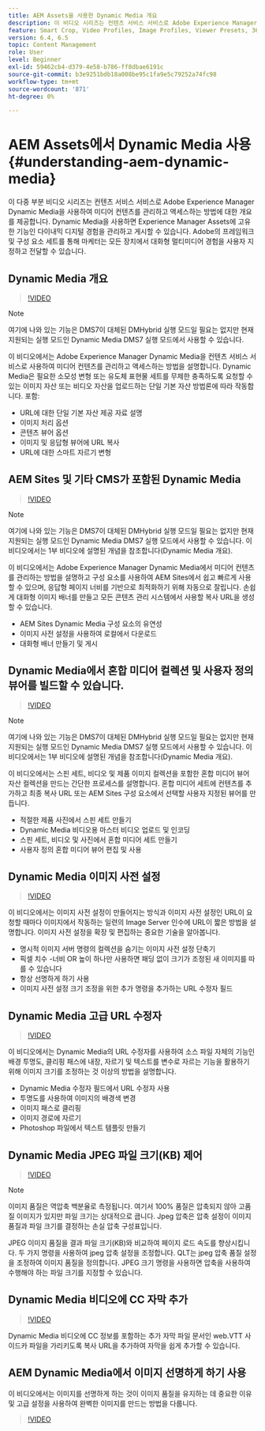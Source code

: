 ```yaml
---
title: AEM Assets을 사용한 Dynamic Media 개요
description: 이 비디오 시리즈는 컨텐츠 서비스 서비스로 Adobe Experience Manager Dynamic Media을 사용하여 미디어 컨텐츠를 관리하고 액세스하는 방법에 대한 개요를 제공합니다. Dynamic Media을 사용하면 Experience Manager Assets에 고유한 기능인 다이내믹 디지털 경험을 관리하고 게시할 수 있습니다. Adobe의 프레임워크 및 구성 요소 세트를 통해 마케터는 모든 장치에서 대화형 멀티미디어 경험을 사용자 지정하고 전달할 수 있습니다.
feature: Smart Crop, Video Profiles, Image Profiles, Viewer Presets, 360 VR Video, Image Sets, Spin Sets
version: 6.4, 6.5
topic: Content Management
role: User
level: Beginner
exl-id: 59462cb4-d379-4e58-b786-ff8dbae6191c
source-git-commit: b3e9251bdb18a008be95c1fa9e5c79252a74fc98
workflow-type: tm+mt
source-wordcount: '871'
ht-degree: 0%

---
```


# AEM Assets에서 Dynamic Media 사용 {#understanding-aem-dynamic-media}

이 다중 부분 비디오 시리즈는 컨텐츠 서비스 서비스로 Adobe Experience Manager Dynamic Media을 사용하여 미디어 컨텐츠를 관리하고 액세스하는 방법에 대한 개요를 제공합니다. Dynamic Media을 사용하면 Experience Manager Assets에 고유한 기능인 다이내믹 디지털 경험을 관리하고 게시할 수 있습니다. Adobe의 프레임워크 및 구성 요소 세트를 통해 마케터는 모든 장치에서 대화형 멀티미디어 경험을 사용자 지정하고 전달할 수 있습니다.

## Dynamic Media 개요

>[!VIDEO](https://video.tv.adobe.com/v/27144?quality=12&learn=on)

>[!NOTE]
>
>여기에 나와 있는 기능은 DMS7이 대체된 DMHybrid 실행 모드일 필요는 없지만 현재 지원되는 실행 모드인 Dynamic Media DMS7 실행 모드에서 사용할 수 있습니다.

이 비디오에서는 Adobe Experience Manager Dynamic Media을 컨텐츠 서비스 서비스로 사용하여 미디어 컨텐츠를 관리하고 액세스하는 방법을 설명합니다. Dynamic Media은 필요한 소모성 변형 또는 유도체 표현물 세트를 무제한 충족하도록 요청할 수 있는 이미지 자산 또는 비디오 자산을 업로드하는 단일 기본 자산 방법론에 따라 작동합니다. 포함:

* URL에 대한 단일 기본 자산 제공 자료 설명
* 이미지 처리 옵션
* 콘텐츠 뷰어 옵션
* 이미지 및 응답형 뷰어에 URL 복사
* URL에 대한 스마트 자르기 변형

## AEM Sites 및 기타 CMS가 포함된 Dynamic Media

>[!VIDEO](https://video.tv.adobe.com/v/27145?quality=12&learn=on)

>[!NOTE]
>
>여기에 나와 있는 기능은 DMS7이 대체된 DMHybrid 실행 모드일 필요는 없지만 현재 지원되는 실행 모드인 Dynamic Media DMS7 실행 모드에서 사용할 수 있습니다. 이 비디오에서는 1부 비디오에 설명된 개념을 참조합니다(Dynamic Media 개요).

이 비디오에서는 Adobe Experience Manager Dynamic Media에서 미디어 컨텐츠를 관리하는 방법을 설명하고 구성 요소를 사용하여 AEM Sites에서 쉽고 빠르게 사용할 수 있으며, 응답형 페이지 너비를 기반으로 최적화하기 위해 자동으로 잘립니다. 손쉽게 대화형 이미지 배너를 만들고 모든 콘텐츠 관리 시스템에서 사용할 복사 URL을 생성할 수 있습니다.

* AEM Sites Dynamic Media 구성 요소의 유연성
* 이미지 사전 설정을 사용하여 로컬에서 다운로드
* 대화형 배너 만들기 및 게시

## Dynamic Media에서 혼합 미디어 컬렉션 및 사용자 정의 뷰어를 빌드할 수 있습니다.

>[!VIDEO](https://video.tv.adobe.com/v/27146?quality=12&learn=on)

>[!NOTE]
>
>여기에 나와 있는 기능은 DMS7이 대체된 DMHybrid 실행 모드일 필요는 없지만 현재 지원되는 실행 모드인 Dynamic Media DMS7 실행 모드에서 사용할 수 있습니다. 이 비디오에서는 1부 비디오에 설명된 개념을 참조합니다(Dynamic Media 개요).

이 비디오에서는 스핀 세트, 비디오 및 제품 이미지 컬렉션을 포함한 혼합 미디어 뷰어 자산 컬렉션을 만드는 간단한 프로세스를 설명합니다. 혼합 미디어 세트에 컨텐츠를 추가하고 최종 복사 URL 또는 AEM Sites 구성 요소에서 선택할 사용자 지정된 뷰어를 만듭니다.

* 적절한 제품 사진에서 스핀 세트 만들기
* Dynamic Media 비디오용 마스터 비디오 업로드 및 인코딩
* 스핀 세트, 비디오 및 사진에서 혼합 미디어 세트 만들기
* 사용자 정의 혼합 미디어 뷰어 편집 및 사용

## Dynamic Media 이미지 사전 설정

>[!VIDEO](https://video.tv.adobe.com/v/27320?quality=12&learn=on)

이 비디오에서는 이미지 사전 설정이 만들어지는 방식과 이미지 사전 설정인 URL이 요청할 때마다 이미지에서 작동하는 일련의 Image Server 인수에 URL이 짧은 방법을 설명합니다. 이미지 사전 설정을 확장 및 편집하는 중요한 기술을 알아봅니다.

* 명시적 이미지 서버 명령의 컬렉션을 숨기는 이미지 사전 설정 단축기
* 픽셀 치수 -너비 OR 높이 하나만 사용하면 패딩 없이 크기가 조정된 새 이미지를 따를 수 있습니다
* 항상 선명하게 하기 사용
* 이미지 사전 설정 크기 조정을 위한 추가 명령을 추가하는 URL 수정자 필드

## Dynamic Media 고급 URL 수정자

>[!VIDEO](https://video.tv.adobe.com/v/27319?quality=12&learn=on)

이 비디오에서는 Dynamic Media의 URL 수정자를 사용하여 소스 파일 자체의 기능인 배경 투명도, 클리핑 패스에 내장, 자르기 및 텍스트를 변수로 자르는 기능을 활용하기 위해 이미지 크기를 조정하는 것 이상의 방법을 설명합니다.

* Dynamic Media 수정자 필드에서 URL 수정자 사용
* 투명도를 사용하여 이미지의 배경색 변경
* 이미지 패스로 클리핑
* 이미지 경로에 자르기
* Photoshop 파일에서 텍스트 템플릿 만들기

## Dynamic Media JPEG 파일 크기(KB) 제어

>[!VIDEO](https://video.tv.adobe.com/v/27404?quality=12&learn=on)


>[!NOTE]
>
>이미지 품질은 역압축 백분율로 측정됩니다. 여기서 100% 품질은 압축되지 않아 고품질 이미지가 있지만 파일 크기는 상대적으로 큽니다. Jpeg 압축은 압축 설정이 이미지 품질과 파일 크기를 결정하는 손실 압축 구성표입니다.

JPEG 이미지 품질을 결과 파일 크기(KB)와 비교하여 페이지 로드 속도를 향상시킵니다. 두 가지 명령을 사용하여 jpeg 압축 설정을 조정합니다. QLT는 jpeg 압축 품질 설정을 조정하여 이미지 품질을 정의합니다. JPEG 크기 명령을 사용하면 압축을 사용하여 수행해야 하는 파일 크기를 지정할 수 있습니다.

## Dynamic Media 비디오에 CC 자막 추가

>[!VIDEO](https://video.tv.adobe.com/v/28074?quality=12&learn=on)

Dynamic Media 비디오에 CC 정보를 포함하는 추가 자막 파일 문서인 web.VTT 사이드카 파일을 가리키도록 복사 URL을 추가하여 자막을 쉽게 추가할 수 있습니다.

## AEM Dynamic Media에서 이미지 선명하게 하기 사용

이 비디오에서는 이미지를 선명하게 하는 것이 이미지 품질을 유지하는 데 중요한 이유 및 고급 설정을 사용하여 완벽한 이미지를 만드는 방법을 다룹니다.

>[!VIDEO](https://demos-pub.assetsadobe.com/etc/dam/viewers/s7viewers/html5/VideoViewer.html?asset=%2Fcontent%2Fdam%2Fdm-public-facing-upgrade-portal-video%2F04_DynamicImagery_AdvancedSettings_071917_BH.mp4&amp;config=/etc/dam/presets/viewer/Video_social&amp;serverUrl=https%3A%2F%2Fadobedemo62-h.assetsadobe.com%2Fis%2Fimage%2F&amp;contenturl=%2F&amp;config2=/etc/dam/presets/analytics&amp;videoserverurl=https://gateway-na.assetsadobe.com/DMGateway/public/demoCo&amp;posterimage=/content/dam/dm-public-facing-upgrade-portal-video/04_DynamicImagery_AdvancedSettings_071917_BH.mp4)
